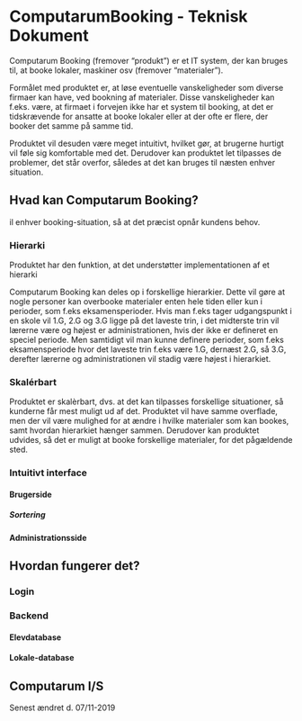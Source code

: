 # ComputarumBooking - Teknisk Dokument
Computarum Booking (fremover “produkt”) er et IT system, der kan bruges til, at booke lokaler, maskiner osv (fremover “materialer”).

Formålet med produktet er, at løse eventuelle vanskeligheder som diverse firmaer kan have, ved bookning af materialer. Disse vanskeligheder kan f.eks. være, at firmaet i forvejen ikke har et system til booking, at det er tidskrævende for ansatte at booke lokaler eller at der ofte er flere, der booker det samme på samme tid.

Produktet vil desuden være meget intuitivt, hvilket gør, at brugerne hurtigt vil føle sig komfortable med det. Derudover kan produktet let tilpasses de problemer, det står overfor, således at det kan bruges til næsten enhver situation.

## Hvad kan Computarum Booking?
il enhver booking-situation, så at det præcist opnår kundens behov.

### Hierarki
Produktet har den funktion, at det understøtter implementationen af et hierarki 

Computarum Booking kan deles op i forskellige hierarkier. Dette vil gøre at nogle personer kan overbooke materialer enten hele tiden eller kun i perioder, som f.eks eksamensperioder. 
Hvis man f.eks tager udgangspunkt i en skole vil 1.G, 2.G og 3.G ligge på det laveste trin, i det midterste trin vil lærerne være og højest er administrationen, hvis der ikke er defineret en speciel periode. Men samtidigt vil man kunne definere perioder, som f.eks eksamensperiode hvor det laveste trin f.eks være 1.G, dernæst 2.G, så 3.G, derefter lærerne og administrationen vil stadig være højest i hierarkiet. 

### Skalérbart
Produktet er skalèrbart, dvs. at det kan tilpasses forskellige situationer, så kunderne får mest muligt ud af det. Produktet vil have samme overflade, men der vil være mulighed for at ændre i hvilke materialer som kan bookes, samt hvordan hierarkiet hænger sammen. Derudover kan produktet udvides, så det er muligt at booke forskellige materialer, for det pågældende sted. 

### Intuitivt interface
#### Brugerside
##### Sortering
#### Administrationsside

## Hvordan fungerer det?
### Login
### Backend
#### Elevdatabase
#### Lokale-database

## Computarum I/S
Senest ændret d. 07/11-2019
